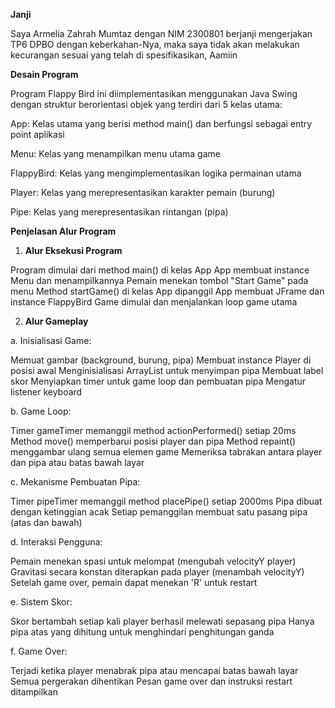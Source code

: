 **Janji**

Saya Armelia Zahrah Mumtaz dengan NIM 2300801 berjanji mengerjakan TP6 DPBO dengan keberkahan-Nya, maka saya tidak akan melakukan kecurangan sesuai yang telah di spesifikasikan, Aamiin


**Desain Program**


Program Flappy Bird ini diimplementasikan menggunakan Java Swing dengan struktur berorientasi objek yang terdiri dari 5 kelas utama:

App: Kelas utama yang berisi method main() dan berfungsi sebagai entry point aplikasi

Menu: Kelas yang menampilkan menu utama game

FlappyBird: Kelas yang mengimplementasikan logika permainan utama

Player: Kelas yang merepresentasikan karakter pemain (burung)

Pipe: Kelas yang merepresentasikan rintangan (pipa)

**Penjelasan Alur Program**

1. **Alur Eksekusi Program**

Program dimulai dari method main() di kelas App
App membuat instance Menu dan menampilkannya
Pemain menekan tombol "Start Game" pada menu
Method startGame() di kelas App dipanggil
App membuat JFrame dan instance FlappyBird
Game dimulai dan menjalankan loop game utama

2. **Alur Gameplay**

a. Inisialisasi Game:

Memuat gambar (background, burung, pipa)
Membuat instance Player di posisi awal
Menginisialisasi ArrayList untuk menyimpan pipa
Membuat label skor
Menyiapkan timer untuk game loop dan pembuatan pipa
Mengatur listener keyboard


b. Game Loop:

Timer gameTimer memanggil method actionPerformed() setiap 20ms
Method move() memperbarui posisi player dan pipa
Method repaint() menggambar ulang semua elemen game
Memeriksa tabrakan antara player dan pipa atau batas bawah layar


c. Mekanisme Pembuatan Pipa:

Timer pipeTimer memanggil method placePipe() setiap 2000ms
Pipa dibuat dengan ketinggian acak
Setiap pemanggilan membuat satu pasang pipa (atas dan bawah)


d. Interaksi Pengguna:

Pemain menekan spasi untuk melompat (mengubah velocityY player)
Gravitasi secara konstan diterapkan pada player (menambah velocityY)
Setelah game over, pemain dapat menekan 'R' untuk restart


e. Sistem Skor:

Skor bertambah setiap kali player berhasil melewati sepasang pipa
Hanya pipa atas yang dihitung untuk menghindari penghitungan ganda


f. Game Over:

Terjadi ketika player menabrak pipa atau mencapai batas bawah layar
Semua pergerakan dihentikan
Pesan game over dan instruksi restart ditampilkan

